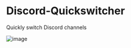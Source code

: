 # Discord-Quickswitcher
Quickly switch Discord channels


![image](https://user-images.githubusercontent.com/535299/147919698-b444f2e4-4e83-43d8-b55c-332676788c26.png)
